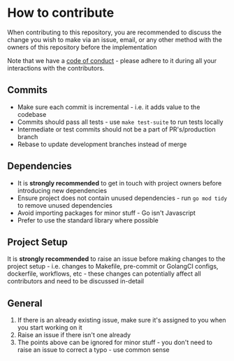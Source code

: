 # How to contribute

When contributing to this repository, you are recommended to discuss the change
you wish to make via an issue, email, or any other method with the owners of
this repository before the implementation

Note that we have a [code of conduct](./CODE_OF_CONDUCT.md) - please adhere to
it during all your interactions with the contributors.

## Commits

 - Make sure each commit is incremental - i.e. it adds value to the codebase
 - Commits should pass all tests - use `make test-suite` to run tests locally
 - Intermediate or test commits should not be a part of PR's/production branch
 - Rebase to update development branches instead of merge

## Dependencies

 - It is **strongly recommended** to get in touch with project owners before
    introducing new dependencies
 - Ensure project does not contain unused dependencies - run `go mod tidy` to
    remove unused dependencies
 - Avoid importing packages for minor stuff - Go isn't Javascript
 - Prefer to use the standard library where possible

## Project Setup

It is **strongly recommended** to raise an issue before making changes to the
project setup - i.e. changes to Makefile, pre-commit or GolangCI configs,
dockerfile, workflows, etc - these changes can potentially affect all
contributors and need to be discussed in-detail

## General

 1. If there is an already existing issue, make sure it's assigned to you when
      you start working on it
 2. Raise an issue if there isn't one already
 3. The points above can be ignored for minor stuff - you don't need to raise
      an issue to correct a typo - use common sense
